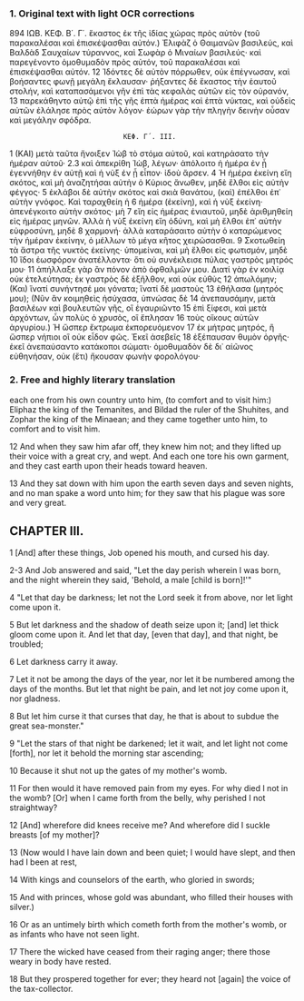 ### 1. Original text with light OCR corrections

894               ΙΩΒ.
                                ΚΕΦ. Β΄. Γ΄.
          ἕκαστος ἐκ τῆς ἰδίας χώρας πρὸς αὐτὸν (τοῦ παρακαλέσαι καὶ ἐπισκέψασθαι αὐτόν.) Ἐλιφὰζ ὁ Θαιμανῶν βασιλεύς, καὶ Βαλδὰδ Σαυχαίων τύραννος, καὶ Σωφὰρ ὁ Μιναίων βασιλεύς· καὶ παρεγένοντο ὁμοθυμαδὸν πρὸς αὐτόν, τοῦ παρακαλέσαι καὶ ἐπισκέψασθαι αὐτόν.
12       Ἰδόντες δὲ αὐτὸν πόρρωθεν, οὐκ ἐπέγνωσαν, καὶ βοήσαντες φωνῇ μεγάλη ἔκλαυσαν· ῥήξαντες δὲ ἕκαστος τὴν ἑαυτοῦ στολήν, καὶ καταπασάμενοι γῆν ἐπὶ τὰς κεφαλὰς αὐτῶν εἰς τὸν οὐρανόν,
13       παρεκάθηντο αὐτῷ ἐπὶ τῆς γῆς ἑπτὰ ἡμέρας καὶ ἑπτὰ νύκτας, καὶ οὐδεὶς αὐτῶν ἐλάλησε πρὸς αὐτὸν λόγον· ἑώρων γὰρ τὴν πληγὴν δεινὴν οὖσαν καὶ μεγάλην σφόδρα.

                                ΚΕΦ. Γ΄. ΙΙΙ.

1        (ΚΑΙ) μετὰ ταῦτα ἤνοιξεν Ἰὼβ τὸ στόμα αὐτοῦ, καὶ κατηράσατο τὴν ἡμέραν αὐτοῦ·
2.3      καὶ ἀπεκρίθη Ἰὼβ, λέγων· ἀπόλοιτο ἡ ἡμέρα ἐν ᾗ ἐγεννήθην ἐν αὐτῇ καὶ ἡ νὺξ ἐν ᾗ εἶπον· ἰδοὺ ἄρσεν.
4        Ἡ ἡμέρα ἐκείνη εἴη σκότος, καὶ μὴ ἀναζητήσαι αὐτὴν ὁ Κύριος ἄνωθεν, μηδὲ ἔλθοι εἰς αὐτὴν φέγγος·
5        ἐκλάβοι δὲ αὐτὴν σκότος καὶ σκιὰ θανάτου, (καὶ) ἐπέλθοι ἐπ᾽ αὐτὴν γνόφος. Καὶ ταραχθείη ἡ
6        ἡμέρα (ἐκείνη), καὶ ἡ νὺξ ἐκείνη· ἀπενέγκοιτο αὐτὴν σκότος· μὴ
7        εἴη εἰς ἡμέρας ἐνιαυτοῦ, μηδὲ ἀριθμηθείη εἰς ἡμέρας μηνῶν. Ἀλλὰ ἡ νὺξ ἐκείνη εἴη ὀδύνη, καὶ μὴ ἔλθοι ἐπ᾽ αὐτὴν εὐφροσύνη, μηδὲ
8        χαρμονή· ἀλλὰ καταράσαιτο αὐτὴν ὁ καταρώμενος τὴν ἡμέραν ἐκείνην, ὁ μέλλων τὸ μέγα κῆτος χειρώσασθαι.
9        Σκοτωθείη τὰ ἄστρα τῆς νυκτὸς ἐκείνης· ὑπομείναι, καὶ μὴ ἔλθοι εἰς φωτισμόν, μηδὲ
10       ἴδοι ἑωσφόρον ἀνατέλλοντα· ὅτι οὐ συνέκλεισε πύλας γαστρὸς μητρός μου·
11       ἀπήλλαξε γὰρ ἂν πόνον ἀπὸ ὀφθαλμῶν μου. Διατί γὰρ ἐν κοιλίᾳ οὐκ ἐτελεύτησα; ἐκ γαστρὸς δὲ ἐξῆλθον, καὶ οὐκ εὐθὺς
12       ἀπωλόμην; (Και) ἵνατί συνήντησέ μοι γόνατα; ἵνατί δὲ μαστοὺς
13       ἐθήλασα (μητρός μου); (Νῦν ἂν κοιμηθεὶς ἡσύχασα, ὑπνώσας δὲ
14       ἀνεπαυσάμην, μετὰ βασιλέων καὶ βουλευτῶν γῆς, οἳ ἐγαυριῶντο
15       ἐπὶ ξίφεσι, καὶ μετὰ ἀρχόντων, ὧν πολὺς ὁ χρυσὸς, οἳ ἔπλησαν
16       τοὺς οἴκους αὐτῶν ἀργυρίου.) Ἡ ὥσπερ ἔκτρωμα ἐκπορευόμενον
17       ἐκ μήτρας μητρός, ἢ ὥσπερ νήπιοι οἳ οὐκ εἶδον φῶς. Ἐκεῖ ἀσεβεῖς
18       ἐξέπαυσαν θυμὸν ὀργῆς· ἐκεῖ ἀνεπαύσαντο κατάκοποι σώματι· ὁμοθυμαδὸν δὲ δι᾽ αἰῶνος εὐθηνήσαν, οὐκ (ἔτι) ἤκουσαν φωνὴν φορολόγου·

### 2. Free and highly literary translation

each one from his own country unto him, (to comfort and to visit him:) Eliphaz the king of the Temanites, and Bildad the ruler of the Shuhites, and Zophar the king of the Minaean; and they came together unto him, to comfort and to visit him.

12 And when they saw him afar off, they knew him not; and they lifted up their voice with a great cry, and wept. And each one tore his own garment, and they cast earth upon their heads toward heaven.

13 And they sat down with him upon the earth seven days and seven nights, and no man spake a word unto him; for they saw that his plague was sore and very great.

## CHAPTER III.

1 [And] after these things, Job opened his mouth, and cursed his day.

2-3 And Job answered and said, "Let the day perish wherein I was born, and the night wherein they said, 'Behold, a male [child is born]!'"

4 "Let that day be darkness; let not the Lord seek it from above, nor let light come upon it.

5 But let darkness and the shadow of death seize upon it; [and] let thick gloom come upon it. And let that day, [even that day], and that night, be troubled;

6 Let darkness carry it away.

7 Let it not be among the days of the year, nor let it be numbered among the days of the months. But let that night be pain, and let not joy come upon it, nor gladness.

8 But let him curse it that curses that day, he that is about to subdue the great sea-monster."

9 "Let the stars of that night be darkened; let it wait, and let light not come [forth], nor let it behold the morning star ascending;

10 Because it shut not up the gates of my mother's womb.

11 For then would it have removed pain from my eyes. For why died I not in the womb? [Or] when I came forth from the belly, why perished I not straightway?

12 [And] wherefore did knees receive me? And wherefore did I suckle breasts [of my mother]?

13 (Now would I have lain down and been quiet; I would have slept, and then had I been at rest,

14 With kings and counselors of the earth, who gloried in swords;

15 And with princes, whose gold was abundant, who filled their houses with silver.)

16 Or as an untimely birth which cometh forth from the mother's womb, or as infants who have not seen light.

17 There the wicked have ceased from their raging anger; there those weary in body have rested.

18 But they prospered together for ever; they heard not [again] the voice of the tax-collector.